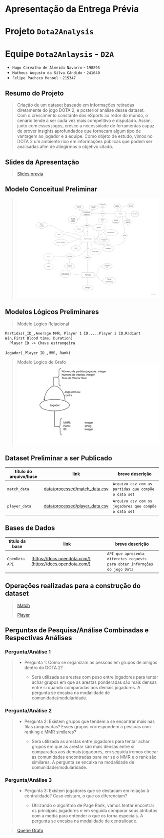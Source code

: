 # Apresentação da Entrega Prévia


# Projeto `Dota2Analysis`

# Equipe `Dota2Anlaysis` - `D2A`
* `Hugo Carvalho de Almeida Navarro` - `198893`
* `Matheus Augusto da Silva Cândido` - `241640`
* `Felipe Pacheco Manoel` - `215347`


## Resumo do Projeto
> Criação de um dataset baseado em informações retiradas diretamente do jogo DOTA 2, e posterior análise desse dataset.  
 Com o crescimento constante dos eSports ao redor do mundo, o cenário tende a ser cada vez mais competitivo e disputado. Assim, junto com esses jogos, cresce a necessidade de ferramentas capaz de prover insights aprofundados que fornecam algum tipo de vantagem ao jogador e a equipe. Como objeto de estudo, vimos no DOTA 2 um ambiente rico em informações públicas que podem ser analisadas afim de atingirmos o objetivo citado.

## Slides da Apresentação
> [Slides previa](slides/previa.pdf)

## Modelo Conceitual Preliminar

> ![Conceitual](assets/conceitual.jpg)

## Modelos Lógicos Preliminares

> Modelo Logico Relacional
~~~
Partidas(_ID_,Average MMR, Player 1 ID,...,Player 2 ID,Radiant Win,First Blood time, Duration)
  Player ID -> Chave estrangeira

Jogador(_Player ID_,MMR, Rank)
~~~


>Modelo Logico de Grafo
> ![Modelo Lógico de Grafos](assets/modelo-logico-grafo.png)


## Dataset Preliminar a ser Publicado

título do arquivo/base | link | breve descrição
----- | ----- | -----
`match_data` | [data/processed/match_data.csv](data/processed/match_data.csv) | `Arquivo csv com as partidas que compõe o data set`
`player_data` | [data/processed/player_data.csv](data/processed/player_data.csv)| `Arquivo csv com os jogadores que compõe o data set`


## Bases de Dados

título da base | link | breve descrição
----- | ----- | -----
`OpenDota API` | [https://docs.opendota.com/](https://docs.opendota.com/) | `API que apresenta diferetes requests para obter informções do jogo Dota`

## Operações realizadas para a construção do dataset

> [Match](src/match_data_request.py)
>
> [Player](src/player_data_request.py)

## Perguntas de Pesquisa/Análise Combinadas e Respectivas Análises

### Pergunta/Análise 1
> * Pergunta 1: Como se organizam as pessoas em grupos de amigos dentro do DOTA 2?  
>   
>   * Será utilizada as arestas com peso entre jogadores para tentar achar grupos em que as arestas ponderadas são mais densas entre si quando comparadas aos demais jogadores. A pergunta se encaixa na modalidade de comunidade/modularidade.

### Pergunta/Análise 2
> * Pergunta 2: Existem grupos que tendem a se encontrar mais nas filas ranqueadas? Esses grupos correspondem a pessoas com ranking e MMR similares?
>   
>   * Será utilizada as arestas entre jogadores para tentar achar grupos em que as arestar são mais densas entre si comparadas aos demais jogadores, em seguida iremos checar as comunidades encontradas para ver se o MMR e o rank são similares. A pergunta se encaixa na modalidade de comunidade/modularidade.

### Pergunta/Análise 3
> * Pergunta 3: Existem jogadores que se destacam em relação à centralidade? Caso existam, o que os diferenciam?
>   
>   * Utilizando o algoritmo de Page Rank, vamos tentar encontrar os principais jogadores e em seguida comparar seus atributos com a media para entender o que os torna especiais. A pergunta se encaixa na modalidade de centralidade.

>
>
> [Querie Grafo](src/cypher.md)
